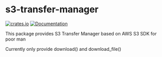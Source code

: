 # s3-transfer-manager

[![crates.io][crate-image]][crate-link]
[![Documentation][docs-image]][docs-link]

This package provides S3 Transfer Manager based on AWS S3 SDK for poor man

Currently only provide download() and download_file()

[//]: # 'badges'
[crate-image]: https://img.shields.io/crates/v/s3_transfer_manager.svg
[crate-link]: https://crates.io/crates/s3_transfer_manager
[docs-image]: https://img.shields.io/docsrs/s3-transfer-manager
[docs-link]: https://docs.rs/s3-transfer-manager
